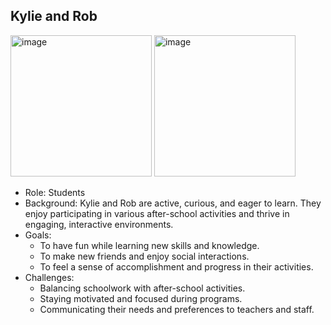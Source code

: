 ## Kylie and Rob

<img width="226" alt="image" src="https://github.com/Tamarou/Registry/assets/39840/68fac19d-56de-4b61-94ba-b4637a943034">
<img width="226" alt="image" src="https://github.com/Tamarou/Registry/assets/39840/d4ec35b0-fff8-4fd3-9167-e5e80223358e">


* Role: Students
* Background: Kylie and Rob are active, curious, and eager to learn. They enjoy participating in various after-school activities and thrive in engaging, interactive environments.
* Goals:
    - To have fun while learning new skills and knowledge.
    - To make new friends and enjoy social interactions.
    - To feel a sense of accomplishment and progress in their activities.
* Challenges:
    - Balancing schoolwork with after-school activities.
    - Staying motivated and focused during programs.
    - Communicating their needs and preferences to teachers and staff.
